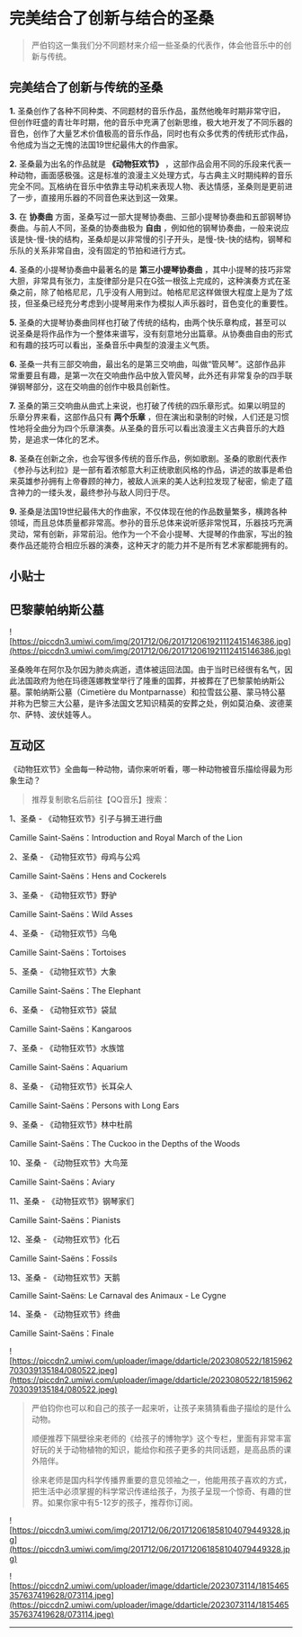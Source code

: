 # 完美结合了创新与结合的圣桑

> 严伯钧这一集我们分不同题材来介绍一些圣桑的代表作，体会他音乐中的创新与传统。

## 完美结合了创新与传统的圣桑

 **1.** 圣桑创作了各种不同种类、不同题材的音乐作品，虽然他晚年时期非常守旧，但创作旺盛的青壮年时期，他的音乐中充满了创新思维，极大地开发了不同乐器的音色，创作了大量艺术价值极高的音乐作品，同时也有众多优秀的传统形式作品，令他成为当之无愧的法国19世纪最伟大的作曲家。

 **2.** 圣桑最为出名的作品就是 **《动物狂欢节》** ，这部作品会用不同的乐段来代表一种动物，画面感极强。这是标准的浪漫主义处理方式，与古典主义时期纯粹的音乐完全不同。瓦格纳在音乐中依靠主导动机来表现人物、表达情感，圣桑则是更前进了一步，直接用乐器的不同音色来达到这一效果。

 **3.** 在 **协奏曲** 方面，圣桑写过一部大提琴协奏曲、三部小提琴协奏曲和五部钢琴协奏曲。与前人不同，圣桑的协奏曲极为 **自由** ，例如他的钢琴协奏曲，一般来说应该是快-慢-快的结构，圣桑却是以非常慢的引子开头，是慢-快-快的结构，钢琴和乐队的关系非常自由，没有固定的节拍和进行方式。

 **4.** 圣桑的小提琴协奏曲中最著名的是 **第三小提琴协奏曲** ，其中小提琴的技巧非常大胆，非常具有张力，主旋律部分是只在G弦一根弦上完成的，这种演奏方式在圣桑之前，除了帕格尼尼，几乎没有人用到过。帕格尼尼这样做很大程度上是为了炫技，但圣桑已经充分考虑到小提琴用来作为模拟人声乐器时，音色变化的重要性。

 **5.** 圣桑的大提琴协奏曲同样也打破了传统的结构，由两个快乐章构成，甚至可以说圣桑是将作品作为一个整体来谱写，没有刻意地分出篇章。从协奏曲自由的形式和有趣的技巧可以看出，圣桑音乐中典型的浪漫主义气质。

 **6.** 圣桑一共有三部交响曲，最出名的是第三交响曲，叫做“管风琴”。这部作品非常重要且有趣，是第一次在交响曲作品中放入管风琴，此外还有非常复杂的四手联弹钢琴部分，这在交响曲的创作中极具创新性。

 **7.** 圣桑的第三交响曲从曲式上来说，也打破了传统的四乐章形式。如果以明显的乐章分界来看，这部作品只有 **两个乐章** ，但在演出和录制的时候，人们还是习惯性地将全曲分为四个乐章演奏。从圣桑的音乐可以看出浪漫主义古典音乐的大趋势，是追求一体化的艺术。

 **8.** 圣桑在创新之余，也会写很多传统的音乐作品，例如歌剧。圣桑的歌剧代表作《参孙与达利拉》是一部有着浓郁意大利正统歌剧风格的作品，讲述的故事是希伯来英雄参孙拥有上帝眷顾的神力，被敌人派来的美人达利拉发现了秘密，偷走了蕴含神力的一缕头发，最终参孙与敌人同归于尽。

 **9.** 圣桑是法国19世纪最伟大的作曲家，不仅体现在他的作品数量繁多，横跨各种领域，而且总体质量都非常高。参孙的音乐总体来说听感非常悦耳，乐器技巧充满灵动，常有创新，非常前沿。他作为一个不会小提琴、大提琴的作曲家，写出的独奏作品还能符合相应乐器的演奏，这种天才的能力并不是所有艺术家都能拥有的。

## 小贴士

## 巴黎蒙帕纳斯公墓

![https://piccdn3.umiwi.com/img/201712/06/201712061921112415146386.jpg](https://piccdn3.umiwi.com/img/201712/06/201712061921112415146386.jpg)

圣桑晚年在阿尔及尔因为肺炎病逝，遗体被运回法国。由于当时已经很有名气，因此法国政府为他在玛德莲娜教堂举行了隆重的国葬，并被葬在了巴黎蒙帕纳斯公墓。蒙帕纳斯公墓（Cimetière du Montparnasse）和拉雪兹公墓、蒙马特公墓并称为巴黎三大公墓，是许多法国文艺知识精英的安葬之处，例如莫泊桑、波德莱尔、萨特、波伏娃等人。

## 互动区

《动物狂欢节》全曲每一种动物，请你来听听看，哪一种动物被音乐描绘得最为形象生动？

> 推荐复制歌名后前往【QQ音乐】搜索：

1、圣桑 - 《动物狂欢节》引子与狮王进行曲

Camille Saint-Saëns：Introduction and Royal March of the Lion

2、圣桑 - 《动物狂欢节》母鸡与公鸡

Camille Saint-Saëns：Hens and Cockerels

3、圣桑 - 《动物狂欢节》野驴

Camille Saint-Saëns：Wild Asses

4、圣桑 - 《动物狂欢节》乌龟

Camille Saint-Saëns：Tortoises 

5、圣桑 - 《动物狂欢节》大象

Camille Saint-Saëns：The Elephant

6、圣桑 - 《动物狂欢节》袋鼠

Camille Saint-Saëns：Kangaroos 

7、圣桑 - 《动物狂欢节》水族馆

Camille Saint-Saëns：Aquarium

8、圣桑 - 《动物狂欢节》长耳朵人

Camille Saint-Saëns：Persons with Long Ears

9、圣桑 - 《动物狂欢节》林中杜鹃

Camille Saint-Saëns：The Cuckoo in the Depths of the Woods

10、圣桑 - 《动物狂欢节》大鸟笼

Camille Saint-Saëns：Aviary 

11、圣桑 - 《动物狂欢节》钢琴家们

Camille Saint-Saëns：Pianists 

12、圣桑 - 《动物狂欢节》化石

Camille Saint-Saëns：Fossils 

13、圣桑 - 《动物狂欢节》天鹅

Camille Saint-Saëns: Le Carnaval des Animaux - Le Cygne

14、圣桑 - 《动物狂欢节》终曲

Camille Saint-Saëns：Finale

![https://piccdn2.umiwi.com/uploader/image/ddarticle/2023080522/1815962703039135184/080522.jpeg](https://piccdn2.umiwi.com/uploader/image/ddarticle/2023080522/1815962703039135184/080522.jpeg)

> 严伯钧你也可以和自己的孩子一起来听，让孩子来猜猜看曲子描绘的是什么动物。
> 
> 顺便推荐下隔壁徐来老师的《给孩子的博物学》这个专栏，里面有非常丰富好玩的关于动物植物的知识，能给你和孩子更多的共同话题，是高品质的课外陪伴。
> 
> 徐来老师是国内科学传播界重要的意见领袖之一，他能用孩子喜欢的方式，把生活中必须掌握的科学常识传递给孩子，为孩子呈现一个惊奇、有趣的世界。如果你家中有5-12岁的孩子，推荐你订阅。

![https://piccdn3.umiwi.com/img/201712/06/201712061858104079449328.jpg](https://piccdn3.umiwi.com/img/201712/06/201712061858104079449328.jpg)

![https://piccdn2.umiwi.com/uploader/image/ddarticle/2023073114/1815465357637419628/073114.jpeg](https://piccdn2.umiwi.com/uploader/image/ddarticle/2023073114/1815465357637419628/073114.jpeg)

---
